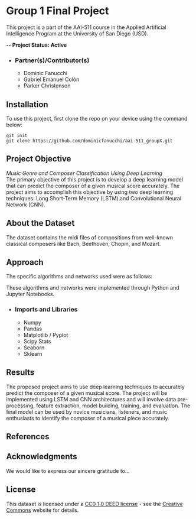 # Group 1 Final Project
This project is a part of the AAI-511 course in the Applied Artificial Intelligence Program at the University of San Diego (USD).

**-- Project Status: Active**

- ### Partner(s)/Contributor(s)
   * Dominic Fanucchi
   * Gabriel Emanuel Colón
   * Parker Christenson

## Installation
To use this project, first clone the repo on your device using the command below:
```
git init
git clone https://github.com/dominicfanucchi/aai-511_groupX.git
```

## Project Objective
*Music Genre and Composer Classification Using Deep Learning*  
The primary objective of this project is to develop a deep learning model that can predict the composer of a given musical score accurately. The project aims to accomplish this objective by using two deep learning techniques: Long Short-Term Memory (LSTM) and Convolutional Neural Network (CNN).

## About the Dataset
The dataset contains the midi files of compositions from well-known classical composers like Bach, Beethoven, Chopin, and Mozart. 

## Approach
The specific algorithms and networks used were as follows: 


These algorithms and networks were implemented through Python and Jupyter Notebooks. 
 - ### Imports and Libraries
   * Numpy 
   * Pandas 
   * Matplotlib / Pyplot
   * Scipy Stats
   * Seaborn 
   * Sklearn


## Results
The proposed project aims to use deep learning techniques to accurately predict the composer of a given musical score. The project will be implemented using LSTM and CNN architectures and will involve data pre-processing, feature extraction, model building, training, and evaluation. The final model can be used by novice musicians, listeners, and music enthusiasts to identify the composer of a musical piece accurately.

## References



## Acknowledgments
We would like to express our sincere gratitude to... 


## License
This dataset is licensed under a [CC0 1.0 DEED license](https://creativecommons.org/publicdomain/zero/1.0/legalcode.en) - see the [Creative Commons](https://creativecommons.org/publicdomain/zero/1.0/legalcode.en) website for details.
